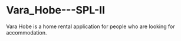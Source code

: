 # Vara_Hobe---SPL-II
Vara Hobe is a home rental application for people who are looking for accommodation.
